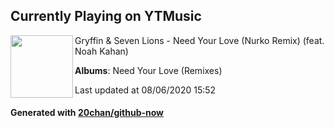 ## Currently Playing on YTMusic

[<img align="left" width="100" src="https://lh3.googleusercontent.com/r8eo_aSWihSZ2zQJIHXpA6Ur227sIDIyNUSua8SgcLEsv-SaFGiTYQhW6rCF2JPHeN6LRrfdfpcWEcc">](https://music.youtube.com/channel/UCO4t4bsN65024PXQUnENGkw)

Gryffin & Seven Lions - Need Your Love (Nurko Remix) (feat. Noah Kahan)

**Albums**: Need Your Love (Remixes)

Last updated at 08/06/2020 15:52

#### Generated with [20chan/github-now](https://github.com/20chan/github-now)


<!--
**20chan/20chan** is a ✨ _special_ ✨ repository because its `README.md` (this file) appears on your GitHub profile.

Here are some ideas to get you started:

- 🔭 I’m currently working on ...
- 🌱 I’m currently learning ...
- 👯 I’m looking to collaborate on ...
- 🤔 I’m looking for help with ...
- 💬 Ask me about ...
- 📫 How to reach me: ...
- 😄 Pronouns: ...
- ⚡ Fun fact: ...
-->
